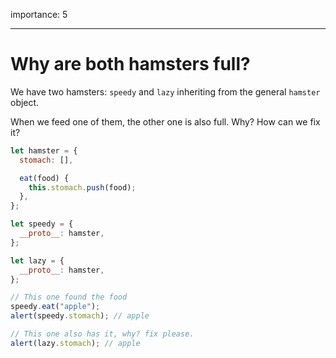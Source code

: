 importance: 5

---

# Why are both hamsters full?

We have two hamsters: `speedy` and `lazy` inheriting from the general `hamster` object.

When we feed one of them, the other one is also full. Why? How can we fix it?

```js run
let hamster = {
  stomach: [],

  eat(food) {
    this.stomach.push(food);
  },
};

let speedy = {
  __proto__: hamster,
};

let lazy = {
  __proto__: hamster,
};

// This one found the food
speedy.eat("apple");
alert(speedy.stomach); // apple

// This one also has it, why? fix please.
alert(lazy.stomach); // apple
```
